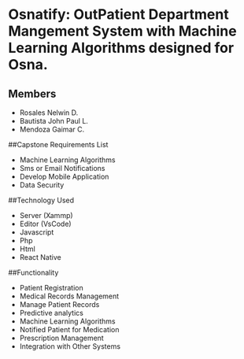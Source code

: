 # Osnatify: OutPatient Department Mangement System with Machine Learning Algorithms designed for Osna.

## Members

- Rosales Nelwin D.
- Bautista John Paul L. 
- Mendoza Gaimar C.

##Capstone Requirements List
- Machine Learning Algorithms
- Sms or Email Notifications
- Develop Mobile Application 
- Data Security

##Technology Used 
- Server (Xammp)
- Editor (VsCode)
- Javascript
- Php
- Html
- React Native

##Functionality
- Patient Registration
- Medical Records Management
- Manage Patient Records
- Predictive analytics
- Machine Learning Algorithms
- Notified Patient for Medication
- Prescription Management
- Integration with Other Systems
